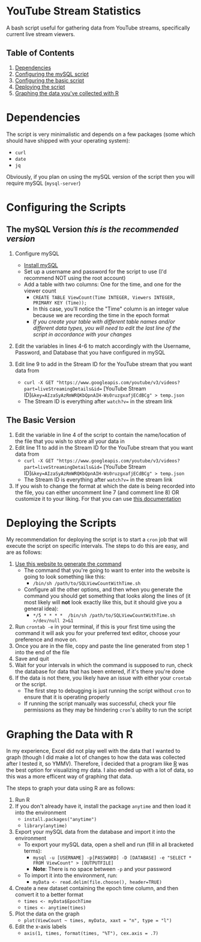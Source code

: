 # YouTube Stream Statistics 

A bash script useful for gathering data from YouTube streams, specifically current live stream viewers. 

## Table of Contents

1. [Dependencies](https://github.com/jivandabeast/youtubestreamstatistics#dependencies)
2. [Configuring the mySQL script](https://github.com/jivandabeast/youtubestreamstatistics#the-mysql-version-this-is-the-recommended-version)
3. [Configuring the basic script](https://github.com/jivandabeast/youtubestreamstatistics#the-basic-version)
4. [Deploying the script](https://github.com/jivandabeast/youtubestreamstatistics#deploying-the-scripts)
5. [Graphing the data you've collected with R](https://github.com/jivandabeast/youtubestreamstatistics#graphing-the-data-with-r)

# Dependencies

The script is very minimalistic and depends on a few packages (some which should have shipped with your operating system):
* `curl` 
* `date`
* `jq`

Obviously, if you plan on using the mySQL version of the script then you will require mySQL (`mysql-server`)

# Configuring the Scripts

## The mySQL Version *this is the recommended version*

1. Configure mySQL
   - [Install mySQL](https://www.digitalocean.com/community/tutorials/how-to-install-mysql-on-ubuntu-18-04)
   - Set up a username and password for the script to use (I'd recommend NOT using the root account)
   - Add a table with two columns: One for the time, and one for the viewer count
     - `CREATE TABLE ViewCount(Time INTEGER, Viewers INTEGER, PRIMARY KEY (Time));`
     - In this case, you'll notice the "Time" column is an integer value because we are recording the time in the epoch format
     - *If you create your table with different table names and/or different data types, you will need to edit the last line of the script in accordance with your changes*
     
2. Edit the variables in lines 4-6 to match accordingly with the Username, Password, and Database that you have configured in mySQL
3. Edit line 9 to add in the Stream ID for the YouTube stream that you want data from
   - `curl -X GET "https://www.googleapis.com/youtube/v3/videos?part=liveStreamingDetails&id=` [YouTube Stream ID]`&key=AIzaSyAzRmWRQKbQpnAIH-Ws0ruzgxafjECdBCg" > temp.json`
   - The Stream ID is everything after `watch?v=` in the stream link

## The Basic Version

1. Edit the variable in line 4 of the script to contain the name/location of the file that you wish to store all your data in
2. Edit line 11 to add in the Stream ID for the YouTube stream that you want data from
   - `curl -X GET "https://www.googleapis.com/youtube/v3/videos?part=liveStreamingDetails&id=` [YouTube Stream ID]`&key=AIzaSyAzRmWRQKbQpnAIH-Ws0ruzgxafjECdBCg" > temp.json`
   - The Stream ID is everything after `watch?v=` in the stream link
3. If you wish to change the format at which the date is being recorded into the file, you can either uncomment line 7 (and comment line 8) OR customize it to your liking. For that you can use [this documentation](https://www.cyberciti.biz/faq/linux-unix-formatting-dates-for-display/)

# Deploying the Scripts

My recommendation for deploying the script is to start a `cron` job that will execute the script on specific intervals. The steps to do this are easy, and are as follows:

1. [Use this website to generate the command](https://crontab-generator.org/)
   - The command that you're going to want to enter into the website is going to look something like this:
     -  `/bin/sh /path/to/SQLViewCountWithTime.sh`
   - Configure all the other options, and then when you generate the command you should get something that looks along the lines of (it most likely will **not** look exactly like this, but it should give you a general idea):
      - `*/5 * * * *  /bin/sh /path/to/SQLViewCountWithTime.sh >/dev/null 2>&1`
2. Run `crontab -e` in your terminal, if this is your first time using the command it will ask you for your preferred text editor, choose your preference and move on.
3. Once you are in the file, copy and paste the line generated from step 1 into the end of the file
4. Save and quit
5. Wait for your intervals in which the command is supposed to run, check the database for data that has been entered, if it's there you're done
6. If the data is not there, you likely have an issue with either your `crontab` or the script.
   - The first step to debugging is just running the script without `cron` to ensure that it is operating properly
   - If running the script manually was successful, check your file permissions as they may be hindering `cron`'s ability to run the script

# Graphing the Data with R

In my experience, Excel did not play well with the data that I wanted to graph (though I did make a lot of changes to how the data was collected after I tested it, so YMMV). Therefore, I decided that a program like [R](https://www.r-project.org/) was the best option for visualizing my data. I also ended up with a lot of data, so this was a more efficent way of graphing that data.

The steps to graph your data using R are as follows: 
1. Run R
2. If you don't already have it, install the package `anytime` and then load it into the environment
   - `install.packages("anytime")`
   - `library(anytime)`
3. Export your mySQL data from the database and import it into the environment
   - To export your mySQL data, open a shell and run (fill in all bracketed terms):
     - `mysql -u [USERNAME] -p[PASSWORD] -D [DATABASE] -e "SELECT * FROM ViewCount" > [OUTPUTFILE]`
     - **Note**: There is no space between `-p` and your password
   - To import it into the environment, run: 
     - `myData <- read.delim(file.choose(), header=TRUE)`
4. Create a new dataset containing the epoch time column, and then convert it to a better format
   - `times <- myData$EpochTime`
   - `times <- anytime(times)`
5. Plot the data on the graph
   - `plot(ViewCount ~ times, myData, xaxt = "n", type = "l")`
6. Edit the x-axis labels 
   - `axis(1, times, format(times, "%T"), cex.axis = .7)`
